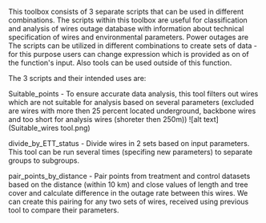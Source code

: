 This toolbox consists of 3 separate scripts that can be used in different combinations. The scripts within this toolbox are useful for classification and analysis of wires outage database with information about technical specification of wires and environmental parameters. Power outages are 
 The scripts can be utilized in different combinations to create sets of data  - for this purpose users can change expression which is provided as on of the function's input. Also tools  can be used outside of this function. 
 
The 3 scripts and their intended uses are:

Suitable_points - To ensure accurate data analysis, this tool filters out wires which are not suitable for analysis based on several parameters (excluded are wires with more then 25 percent located underground, backbone wires and too short for analysis wires (shoreter then 250m))
![alt text](Suitable_wires tool.png)

divide_by_ETT_status - Divide wires in 2 sets based on input parameters. This tool can be run several times (specifing new parameters) to separate groups to subgroups.

pair_points_by_distance - Pair points from treatment and control datasets based on the distance (within 10 km) and close values of length and tree cover and calculate difference in the outage rate between this wires.  We can create this pairing for any two sets of wires, received using previous tool to compare their parameters.
